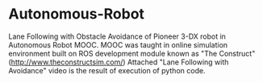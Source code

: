 # Autonomous-Robot
Lane Following with Obstacle Avoidance of Pioneer 3-DX robot in Autonomous Robot MOOC.
MOOC was taught in online simulation environment built on ROS development module known as "The Construct" (http://www.theconstructsim.com/)
Attached "Lane Following with Avoidance" video is the result of execution of python code.
